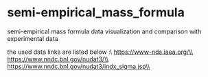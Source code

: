 # semi-empirical_mass_formula
semi-empirical mass formula data visualization and comparison with experimental data

the used data links are listed below :\\
  https://www-nds.iaea.org/\\
  https://www.nndc.bnl.gov/nudat3/\\
  https://www.nndc.bnl.gov/nudat3/indx_sigma.jsp\\
